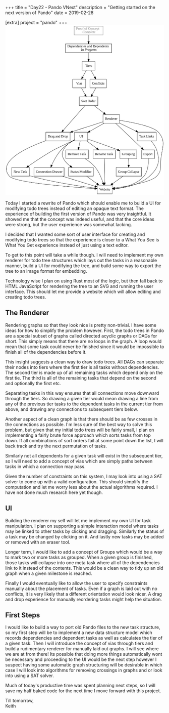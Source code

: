 +++
title = "Day22 - Pando VNext"
description = "Getting started on the next version of Pando"
date = 2019-02-28

[extra]
project = "pando"
+++
![Todo](./todo.svg)

Today I started a rewrite of Pando which should enable me to build a UI for
modifying todo trees instead of editing an opaque text format. The experience of
building the first version of Pando was very insightful. It showed me that the
concept was indeed useful, and that the core ideas were strong, but the user
experience was somewhat lacking.

I decided that I wanted some sort of user interface for creating and modifying
todo trees so that the experience is closer to a What You See is What You Get
experience instead of just using a text editor.

To get to this point will take a while though. I will need to implement my own
renderer for todo tree structures which lays out the tasks in a reasonable
manner, build a UI for modifying the tree, and build some way to export the tree
to an image format for embedding.

Technology wise I plan on using Rust most of the logic, but then fall back to
HTML JavaScript for rendering the tree to an SVG and running the user interface.
This should let me provide a website which will allow editing and creating todo
trees.

## The Renderer

Rendering graphs so that they look nice is pretty non-trivial. I have some ideas
for how to simplify the problem however. First, the todo trees in Pando are a
special subset of graphs called directed acyclic graphs or DAGs for short. This
simply means that there are no loops in the graph. A loop would mean that some
task could never be finished since it would be impossible to finish all of the
dependencies before it.

This insight suggests a clean way to draw todo trees. All DAGs can separate
their nodes into tiers where the first tier is all tasks without dependencies.
The second tier is made up of all remaining tasks which depend only on the first
tie. The third is all of the remaining tasks that depend on the second and
optionally the first etc.

Separating tasks in this way ensures that all connections move downward through
the tiers. So drawing a given tier would mean drawing a line from any of the
previous tier tasks to the dependent tasks in the current tier from above, and
drawing any connections to subsequent tiers below.

Another aspect of a clean graph is that there should be as few crosses in the
connections as possible. I'm less sure of the best way to solve this problem,
but given that my initial todo trees will be fairly small, I plan on
implementing a fairly brute force approach which sorts tasks from top down. If
all combinations of sort orders fail at some point down the list, I will back
track and try the next permutation of tasks.

Similarly not all dependents for a given task will exist in the subsequent tier,
so I will need to add a concept of vias which are simply paths between tasks in
which a connection may pass.

Given the number of constraints on this system, I may look into using a SAT
solver to come up with a valid configuration. This should simplify the
computation and let me worry less about the actual algorithms required. I have
not done much research here yet though.

## UI

Building the renderer my self will let me implement my own UI for task
manipulation. I plan on supporting a simple interaction model where tasks may be
linked to other tasks by clicking and dragging. Similarly the status of a task
may be changed by clicking on it. And lastly new tasks may be added or removed
with an eraser tool.

Longer term, I would like to add a concept of Groups which would be a way to
mark two or more tasks as grouped. When a given group is finished, those tasks
will collapse into one meta task where all of the dependencies link to it instead
of the contents. This would be a clean way to tidy up an old graph when a given
milestone is reached.

Finally I would eventually like to allow the user to specify constraints
manually about the placement of tasks. Even if a graph is laid out with no
conflicts, it is very likely that a different orientation would look nicer. A
drag and drop experience for manually reordering tasks might help the situation.

## First Steps

I would like to build a way to port old Pando files to the new task structure,
so my first step will be to implement a new data structure model which records
dependencies and dependent tasks as well as calculates the tier of a given task.
Then I will introduce the concept of vias through tiers and build a rudimentary
renderer for manually laid out graphs. I will see where we are at from there!
Its possible that doing more things automatically wont be necessary and
proceeding to the UI would be the next step however I suspect having some
automatic graph structuring will be desirable in which case I will look into
algorithms for removing crossings in graphs and or look into using a SAT solver.

Much of today's productive time was spent planning next steps, so I will save my
half baked code for the next time I move forward with this project.

Till tomorrow,  
Keith
